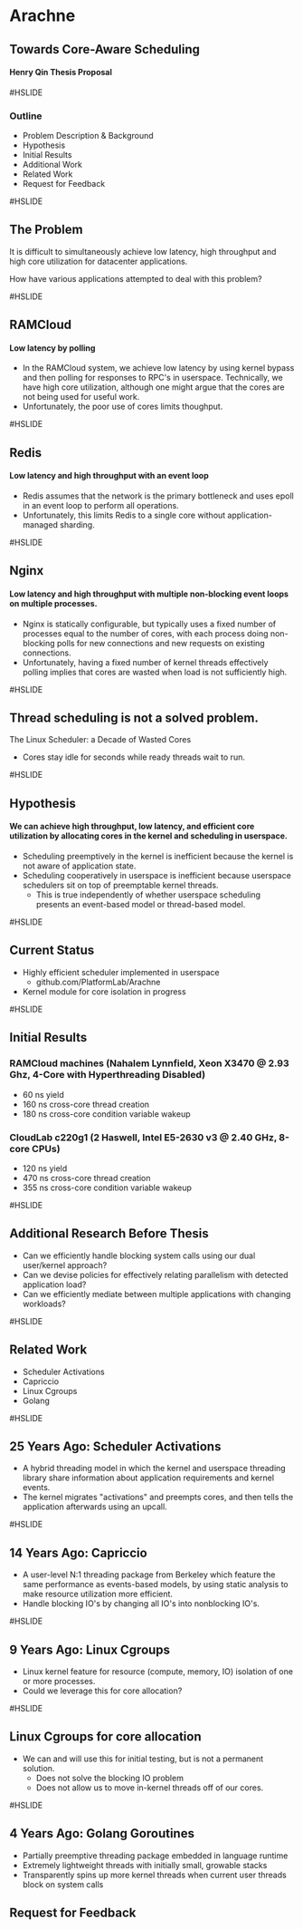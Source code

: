 # Arachne
## Towards Core-Aware Scheduling
#### Henry Qin Thesis Proposal

#HSLIDE

### Outline
 - Problem Description & Background
 - Hypothesis
 - Initial Results
 - Additional Work
 - Related Work
 - Request for Feedback

#HSLIDE

## The Problem

It is difficult to simultaneously achieve low latency, high throughput and high
core utilization for datacenter applications.

How have various applications attempted to deal with this problem?

#HSLIDE

##  RAMCloud
#### Low latency by polling
 - In the RAMCloud system, we achieve low latency by using kernel bypass and
   then polling for responses to RPC's in userspace.  Technically, we have high
   core utilization, although one might argue that the cores are not being used
   for useful work.
 - Unfortunately, the poor use of cores limits thoughput.

#HSLIDE

## Redis
#### Low latency and high throughput with an event loop
 - Redis assumes that the network is the primary bottleneck and uses epoll in
   an event loop to perform all operations.
 - Unfortunately, this limits Redis to a single core without
   application-managed sharding.

#HSLIDE

## Nginx
#### Low latency and high throughput with multiple non-blocking event loops on multiple processes.
 - Nginx is statically configurable, but typically uses a fixed number of
   processes equal to the number of cores, with each process doing non-blocking
   polls for new connections and new requests on existing connections.
 - Unfortunately, having a fixed number of kernel threads effectively polling
   implies that cores are wasted when load is not sufficiently high.

#HSLIDE

## Thread scheduling is not a solved problem.

The Linux Scheduler: a Decade of Wasted Cores
 - Cores stay idle for seconds while ready threads wait to run.

#HSLIDE

## Hypothesis
#### We can achieve high throughput, low latency, and efficient core utilization by allocating cores in the kernel and scheduling in userspace.

 - Scheduling preemptively in the kernel is inefficient because the kernel is
   not aware of application state.
 - Scheduling cooperatively in userspace is inefficient because userspace
   schedulers sit on top of preemptable kernel threads.
    - This is true independently of whether userspace scheduling presents an
      event-based model or thread-based model.

#HSLIDE

## Current Status
 - Highly efficient scheduler implemented in userspace
    - github.com/PlatformLab/Arachne
 - Kernel module for core isolation in progress

#HSLIDE

## Initial Results
### RAMCloud machines (Nahalem Lynnfield, Xeon X3470 @ 2.93 Ghz, 4-Core with Hyperthreading Disabled)
 - 60 ns yield
 - 160 ns cross-core thread creation
 - 180 ns cross-core condition variable wakeup

### CloudLab c220g1 (2 Haswell, Intel E5-2630 v3 @ 2.40 GHz, 8-core CPUs)
 - 120 ns yield
 - 470 ns cross-core thread creation
 - 355 ns cross-core condition variable wakeup

#HSLIDE

## Additional Research Before Thesis
 - Can we efficiently handle blocking system calls using our dual user/kernel
   approach?
 - Can we devise policies for effectively relating parallelism with detected
   application load?
 - Can we efficiently mediate between multiple applications with changing
   workloads?

#HSLIDE

## Related Work
 - Scheduler Activations
 - Capriccio
 - Linux Cgroups
 - Golang

#HSLIDE

## 25 Years Ago: Scheduler Activations
 - A hybrid threading model in which the kernel and userspace threading library
   share information about application requirements and kernel events.
 - The kernel migrates "activations" and preempts cores, and then tells the
   application afterwards using an upcall.

#HSLIDE

## 14 Years Ago: Capriccio

 - A user-level N:1 threading package from Berkeley which feature the same
   performance as events-based models, by using static analysis to make
   resource utilization more efficient.
 - Handle blocking IO's by changing all IO's into nonblocking IO's.

#HSLIDE

## 9 Years Ago: Linux Cgroups

 - Linux kernel feature for resource (compute, memory, IO) isolation of one or
   more processes.
 - Could we leverage this for core allocation?

#HSLIDE

## Linux Cgroups for core allocation

 - We can and will use this for initial testing, but is not a permanent solution.
   - Does not solve the blocking IO problem
   - Does not allow us to move in-kernel threads off of our cores.

#HSLIDE

## 4 Years Ago: Golang Goroutines

 - Partially preemptive threading package embedded in language runtime
 - Extremely lightweight threads with initially small, growable stacks
 - Transparently spins up more kernel threads when current user threads block
   on system calls

## Request for Feedback
